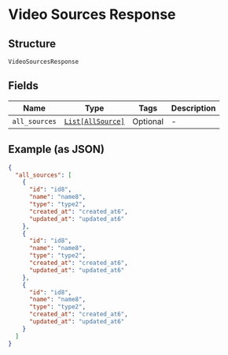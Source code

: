 
# Video Sources Response

## Structure

`VideoSourcesResponse`

## Fields

| Name | Type | Tags | Description |
|  --- | --- | --- | --- |
| `all_sources` | [`List[AllSource]`](../../doc/models/all-source.md) | Optional | - |

## Example (as JSON)

```json
{
  "all_sources": [
    {
      "id": "id8",
      "name": "name8",
      "type": "type2",
      "created_at": "created_at6",
      "updated_at": "updated_at6"
    },
    {
      "id": "id8",
      "name": "name8",
      "type": "type2",
      "created_at": "created_at6",
      "updated_at": "updated_at6"
    },
    {
      "id": "id8",
      "name": "name8",
      "type": "type2",
      "created_at": "created_at6",
      "updated_at": "updated_at6"
    }
  ]
}
```

